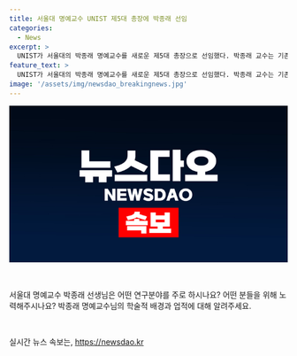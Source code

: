 ```yaml
---
title: 서울대 명예교수 UNIST 제5대 총장에 박종래 선임
categories:
  - News
excerpt: >
  UNIST가 서울대의 박종래 명예교수를 새로운 제5대 총장으로 선임했다. 박종래 교수는 기존의 학습과 연구를 넘어 산학협력 및 국제적인 협력을 강화하고, 대학의 경쟁력을 높이는 데 중점을 둘 예정이다. 이에 대한 기대와 변화에 대한 관심이 높아지고 있다.
feature_text: >
  UNIST가 서울대의 박종래 명예교수를 새로운 제5대 총장으로 선임했다. 박종래 교수는 기존의 학습과 연구를 넘어 산학협력 및 국제적인 협력을 강화하고, 대학의 경쟁력을 높이는 데 중점을 둘 예정이다. 이에 대한 기대와 변화에 대한 관심이 높아지고 있다.
image: '/assets/img/newsdao_breakingnews.jpg'
---
```


<p><img src="/assets/img/newsdao_breakingnews.jpg" alt="implanttips 속보" /></p>

<p data-ke-size="size16">&nbsp;</p>

<p>서울대 명예교수 박종래 선생님은 어떤 연구분야를 주로 하시나요? 어떤 분들을 위해 노력해주시나요? 박종래 명예교수님의 학술적 배경과 업적에 대해 알려주세요.</p>

<p data-ke-size="size16">&nbsp;</p>
실시간 뉴스 속보는, <a href="https://newsdao.kr" rel="dofollow">https://newsdao.kr</a>


